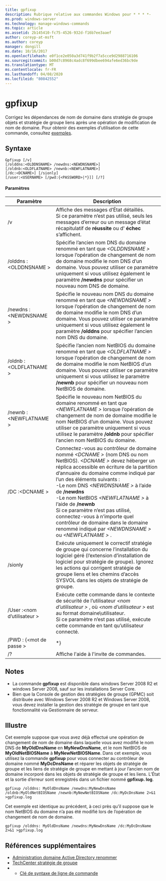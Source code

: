 ```yaml
---
title: gpfixup
description: Rubrique relative aux commandes Windows pour * * * *-
ms.prod: windows-server
ms.technology: manage-windows-commands
ms.topic: article
ms.assetid: 2b145410-fc75-4526-932d-f16b7ee3aaef
author: coreyp-at-msft
ms.author: coreyp
manager: dongill
ms.date: 10/16/2017
ms.openlocfilehash: e0f1ce2e050a3d741f9b2f7a5cce9d2988716106
ms.sourcegitcommit: b00d7c8968c4adc8f699dbee694afe6ed36bc9de
ms.translationtype: MT
ms.contentlocale: fr-FR
ms.lasthandoff: 04/08/2020
ms.locfileid: "80842552"
---
```

# <a name="gpfixup"></a>gpfixup



Corrigez les dépendances de nom de domaine dans stratégie de groupe objets et stratégie de groupe liens après une opération de modification de nom de domaine. Pour obtenir des exemples d’utilisation de cette commande, consultez [exemples](#BKMK_Examples).

## <a name="syntax"></a>Syntaxe

```
Gpfixup [/v] 
[/olddns:<OLDDNSNAME> /newdns:<NEWDNSNAME>] 
[/oldnb:<OLDFLATNAME> /newnb:<NEWFLATNAME>] 
[/dc:<DCNAME>] [/sionly] 
[/user:<USERNAME> [/pwd:{<PASSWORD>|*}]] [/?]
```

#### <a name="parameters"></a>Paramètres

|       Paramètre       |                                                                                                                                                                                                                               Description                                                                                                                                                                                                                               |
|-----------------------|-------------------------------------------------------------------------------------------------------------------------------------------------------------------------------------------------------------------------------------------------------------------------------------------------------------------------------------------------------------------------------------------------------------------------------------------------------------------------|
|          /v           |                                                                                                                                                      Affiche des messages d’État détaillés.</br>Si ce paramètre n’est pas utilisé, seuls les messages d’erreur ou un message d’état récapitulatif de **réussite** ou d' **échec** s’affichent.                                                                                                                                                       |
| /olddns :\<OLDDNSNAME > |                                                                                                           Spécifie l’ancien nom DNS du domaine renommé en tant que *\<OLDDNSNAME >* lorsque l’opération de changement de nom de domaine modifie le nom DNS d’un domaine. Vous pouvez utiliser ce paramètre uniquement si vous utilisez également le paramètre **/newdns** pour spécifier un nouveau nom DNS de domaine.                                                                                                            |
| /newdns :\<NEWDNSNAME > |                                                                                                          Spécifie le nouveau nom DNS du domaine renommé en tant que *\<NEWDNSNAME >* lorsque l’opération de changement de nom de domaine modifie le nom DNS d’un domaine. Vous pouvez utiliser ce paramètre uniquement si vous utilisez également le paramètre **/olddns** pour spécifier l’ancien nom DNS du domaine.                                                                                                           |
| /oldnb :\<OLDFLATNAME > |                                                                                                        Spécifie l’ancien nom NetBIOS du domaine renommé en tant que *\<OLDFLATNAME >* lorsque l’opération de changement de nom de domaine modifie le nom NetBIOS d’un domaine. Vous pouvez utiliser ce paramètre uniquement si vous utilisez le paramètre **/newnb** pour spécifier un nouveau nom NetBIOS de domaine.                                                                                                        |
| /newnb :\<NEWFLATNAME > |                                                                                                       Spécifie le nouveau nom NetBIOS du domaine renommé en tant que *\<NEWFLATNAME >* lorsque l’opération de changement de nom de domaine modifie le nom NetBIOS d’un domaine. Vous pouvez utiliser ce paramètre uniquement si vous utilisez le paramètre **/oldnb** pour spécifier l’ancien nom NetBIOS du domaine.                                                                                                       |
|     /DC :\<DCNAME >     | Connectez-vous au contrôleur de domaine nommé *\<DCNAME >* (nom DNS ou nom NetBIOS). *\<DCNAME >* devez héberger un réplica accessible en écriture de la partition d’annuaire du domaine comme indiqué par l’un des éléments suivants :</br>-Le nom DNS *\<NEWDNSNAME >* à l’aide de **/newdns**</br>-Le nom NetBIOS *\<NEWFLATNAME >* à l’aide de **/newnb**</br>Si ce paramètre n’est pas utilisé, connectez-vous à n’importe quel contrôleur de domaine dans le domaine renommé indiqué par *\<NEWDNSNAME >* ou *\<NEWFLATNAME >* . |
|        /sionly        |                                                                                                                           Exécute uniquement le correctif stratégie de groupe qui concerne l’installation du logiciel géré (l’extension d’installation de logiciel pour stratégie de groupe). Ignorez les actions qui corrigent stratégie de groupe liens et les chemins d’accès SYSVOL dans les objets de stratégie de groupe.                                                                                                                           |
|   /User :\<nom d’utilisateur >   |                                                                                                                                   Exécute cette commande dans le contexte de sécurité de l’utilisateur *\<nom d’utilisateur >* , où *\<nom d’utilisateur >* est au format domaine\utilisateur.</br>Si ce paramètre n’est pas utilisé, exécute cette commande en tant qu’utilisateur connecté.                                                                                                                                    |
|   /PWD : {\<mot de passe >   |                                                                                                                                                                                                                                   \*}                                                                                                                                                                                                                                   |
|          /?           |                                                                                                                                                                                                                  Affiche l'aide à l'invite de commandes.                                                                                                                                                                                                                   |

## <a name="remarks"></a>Notes

-   La commande **gpfixup** est disponible dans windows Server 2008 R2 et windows Server 2008, sauf sur les installations Server Core.
-   Bien que la Console de gestion des stratégies de groupe (GPMC) soit distribuée avec Windows Server 2008 R2 et Windows Server 2008, vous devez installer la gestion des stratégie de groupe en tant que fonctionnalité via Gestionnaire de serveur.

## <a name="examples"></a><a name=BKMK_Examples></a>Illustre

Cet exemple suppose que vous avez déjà effectué une opération de changement de nom de domaine dans laquelle vous avez modifié le nom DNS de **MyOldDnsName** en **MyNewDnsName**, et le nom NetBIOS de **MyOldNetBIOSName** à **MyNewNetBIOSName**. Dans cet exemple, vous utilisez la commande **gpfixup** pour vous connecter au contrôleur de domaine nommé **MyDcDnsName** et réparer les objets de stratégie de groupe et les liens de stratégie de groupe en mettant à jour l’ancien nom de domaine incorporé dans les objets de stratégie de groupe et les liens. L’État et la sortie d’erreur sont enregistrés dans un fichier nommé **gpfixup. log**.
```
gpfixup /olddns: MyOldDnsName /newdns:MyNewDnsName /oldnb:MyOldNetBIOSName /newnb:MyNewNetBIOSName /dc:MyDcDnsName 2>&1 >gpfixup.log
```
Cet exemple est identique au précédent, à ceci près qu’il suppose que le nom NetBIOS du domaine n’a pas été modifié lors de l’opération de changement de nom de domaine.
```
gpfixup /olddns: MyOldDnsName /newdns:MyNewDnsName /dc:MyDcDnsName 2>&1 >gpfixup.log
```

## <a name="additional-references"></a>Références supplémentaires

-   [Administration domaine Active Directory renommer](https://go.microsoft.com/fwlink/?LinkId=198385)
-   [TechCenter stratégie de groupe](https://go.microsoft.com/fwlink/?LinkID=145531)
-   - [Clé de syntaxe de ligne de commande](command-line-syntax-key.md)